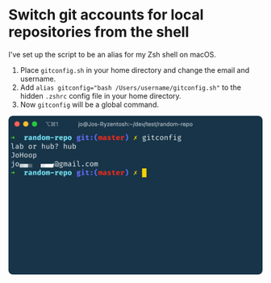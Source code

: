 # Switch git accounts for local repositories from the shell

I've set up the script to be an alias for my Zsh shell on macOS.

1. Place `gitconfig.sh` in your home directory and change the email and username.
2. Add `alias gitconfig="bash /Users/username/gitconfig.sh"` to the hidden `.zshrc` config file in your home directory.
3. Now `gitconfig` will be a global command.

![Screenshot](demo.png?raw=true "Screenshot")
